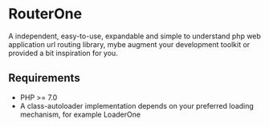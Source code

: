 # RouterOne
A independent, easy-to-use, expandable and simple to understand php web application url routing library, mybe augment your development toolkit or provided a bit inspiration for you.

## Requirements
- PHP >= 7.0
- A class-autoloader implementation depends on your preferred loading mechanism, for example LoaderOne
